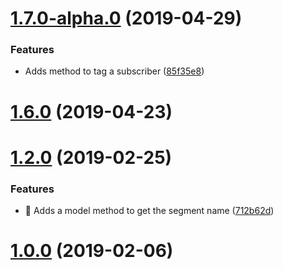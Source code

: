 <a name="1.7.0-alpha.0"></a>
# [1.7.0-alpha.0](https://github.com/wherebyus/MailChimpService/compare/v1.6.0...v1.7.0-alpha.0) (2019-04-29)


### Features

* Adds method to tag a subscriber ([85f35e8](https://github.com/wherebyus/MailChimpService/commit/85f35e8))



<a name="1.6.0"></a>
# [1.6.0](https://github.com/wherebyus/MailChimpService/compare/1.6.0-rc.2...1.6.0) (2019-04-23)



<a name="1.2.0"></a>
# [1.2.0](https://github.com/wherebyus/MailChimpService/compare/1.1.0...1.2.0) (2019-02-25)


### Features

* 🎸 Adds a model method to get the segment name ([712b62d](https://github.com/wherebyus/MailChimpService/commit/712b62d))



<a name="1.0.0"></a>
# [1.0.0](https://github.com/wherebyus/MailChimpService/compare/0.3.1...1.0.0) (2019-02-06)

